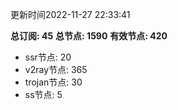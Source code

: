 更新时间2022-11-27 22:33:41

**总订阅: 45**
**总节点: 1590**
**有效节点: 420**
- ssr节点: 20
- v2ray节点: 365
- trojan节点: 30
- ss节点: 5
